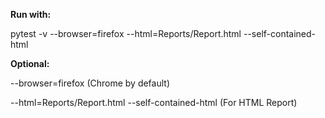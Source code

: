 **Run with:**

pytest -v --browser=firefox --html=Reports/Report.html  --self-contained-html

**Optional:**

--browser=firefox (Chrome by default)

--html=Reports/Report.html  --self-contained-html (For HTML Report)
